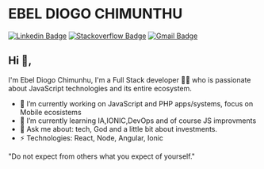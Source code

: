 # EBEL DIOGO CHIMUNTHU
[![Linkedin Badge](https://img.shields.io/badge/-chimunthu-blue?style=flat-square&logo=Linkedin&logoColor=white&link=https://www.linkedin.com/in/chimunthu/)](https://www.linkedin.com/in/chimunthu/)
[![Stackoverflow Badge](https://img.shields.io/badge/-Stackoverflow-4CA143?style=flat-square&logo=Stackoverflow&logoColor=white&link=https://stackoverflow.com/users/2595620/chimunthu)](https://stackoverflow.com/users/2595620/chimunthu)
[![Gmail Badge](https://img.shields.io/badge/-chimunthu@gmail.com-c14438?style=flat-square&logo=Gmail&logoColor=white&link=mailto:chimunthu@gmail.com)](mailto:chimunthu@gmail.com)
## Hi 👋, 
I'm Ebel Diogo Chimunhu, I'm a Full Stack developer 👨‍💻 who is passionate about JavaScript technologies and its entire ecosystem. 

- 🔭 I’m currently working on JavaScript and PHP apps/systems, focus on Mobile ecosistems
- 🌱 I’m currently learning IA,IONIC,DevOps and of course JS improvments
- 💬 Ask me about: tech, God and a little bit about investments.
-  ⚡ Technologies: React, Node, Angular, Ionic

"Do not expect from others what you expect of yourself." 
